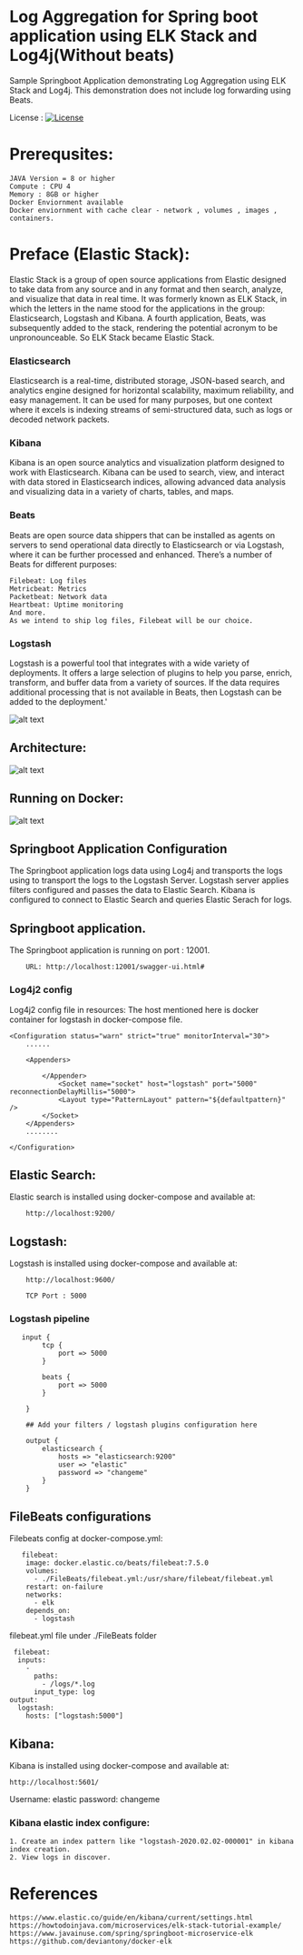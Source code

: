 # Log Aggregation for Spring boot application using ELK Stack and Log4j(Without beats)

Sample Springboot Application demonstrating Log Aggregation using ELK Stack and Log4j. This demonstration does not include log forwarding using Beats.

License : [![License](https://img.shields.io/badge/License-Apache%202.0-blue.svg)](https://opensource.org/licenses/Apache-2.0)



# Prerequsites:
	JAVA Version = 8 or higher
	Compute : CPU 4
	Memory : 8GB or higher
	Docker Enviornment available
    Docker enviornment with cache clear - network , volumes , images , containers.
    
    
# Preface (Elastic Stack):
Elastic Stack is a group of open source applications from Elastic designed to take data from any source and in any format and then search, analyze, and visualize that data in real time. It was formerly known as ELK Stack, in which the letters in the name stood for the applications in the group: Elasticsearch, Logstash and Kibana. A fourth application, Beats, was subsequently added to the stack, rendering the potential acronym to be unpronounceable. So ELK Stack became Elastic Stack.


### Elasticsearch
Elasticsearch is a real-time, distributed storage, JSON-based search, and analytics engine designed for horizontal scalability, maximum reliability, and easy management. It can be used for many purposes, but one context where it excels is indexing streams of semi-structured data, such as logs or decoded network packets.

### Kibana
Kibana is an open source analytics and visualization platform designed to work with Elasticsearch. Kibana can be used to search, view, and interact with data stored in Elasticsearch indices, allowing advanced data analysis and visualizing data in a variety of charts, tables, and maps.

### Beats
Beats are open source data shippers that can be installed as agents on servers to send operational data directly to Elasticsearch or via Logstash, where it can be further processed and enhanced. There’s a number of Beats for different purposes:

    Filebeat: Log files
    Metricbeat: Metrics
    Packetbeat: Network data
    Heartbeat: Uptime monitoring
    And more.
    As we intend to ship log files, Filebeat will be our choice.

### Logstash
Logstash is a powerful tool that integrates with a wide variety of deployments. It offers a large selection of plugins to help you parse, enrich, transform, and buffer data from a variety of sources. If the data requires additional processing that is not available in Beats, then Logstash can be added to the deployment.'

![alt text](https://github.com/dipsscor/Log-Aggregation-ELK-Stack/blob/master/screenshots/logstash_pipeline.png)


## Architecture:

![alt text](https://github.com/dipsscor/Log-Aggregation-ELK-Stack/blob/master/screenshots/architecture.png) 

## Running on Docker:

![alt text](https://github.com/dipsscor/Log-Aggregation-ELK-Stack/blob/master/screenshots/architecture_2.png) 


## Springboot Application Configuration
The Springboot application logs data using Log4j and transports the logs using <socket-appender> to transport the logs to the Logstash Server. Logstash server applies filters configured and passes the data to Elastic Search.
Kibana is configured to connect to Elastic Search and queries Elastic Serach for logs.


## Springboot application.
The Springboot application is running on port : 12001.

        URL: http://localhost:12001/swagger-ui.html#
        
   ### Log4j2 config
   Log4j2 config file in resources:
   The host mentioned here is docker container for logstash in docker-compose file.
   
    <Configuration status="warn" strict="true" monitorInterval="30">
        ......

        <Appenders>
     
            </Appender>
                <Socket name="socket" host="logstash" port="5000" reconnectionDelayMillis="5000">
                <Layout type="PatternLayout" pattern="${defaultpattern}" />	
            </Socket>
        </Appenders>
        ........
        
    </Configuration>
    
    
## Elastic Search:
Elastic search is installed using docker-compose and available at:
    
        http://localhost:9200/
        
        
        
## Logstash:
Logstash is installed using docker-compose and available at:
    
        http://localhost:9600/   
        
        TCP Port : 5000
        
  ### Logstash pipeline
  
       input {
            tcp {
                port => 5000
            }

            beats {
                port => 5000
            }

        }

        ## Add your filters / logstash plugins configuration here

        output {
            elasticsearch {
                hosts => "elasticsearch:9200"
                user => "elastic"
                password => "changeme"
            }
        }
 
 
 ## FileBeats configurations
 
 Filebeats config at docker-compose.yml:
 
       filebeat:
        image: docker.elastic.co/beats/filebeat:7.5.0
        volumes:
          - ./FileBeats/filebeat.yml:/usr/share/filebeat/filebeat.yml
        restart: on-failure
        networks:
          - elk
        depends_on:
          - logstash
 
 
 filebeat.yml file under ./FileBeats folder
 
     filebeat:
      inputs:
        -
          paths:
            - /logs/*.log
          input_type: log
    output:
      logstash:
        hosts: ["logstash:5000"]

 ## Kibana:
 Kibana is installed using docker-compose and available at:
 
    http://localhost:5601/
    
    
Username: elastic
password: changeme
    
    
   ### Kibana elastic index configure:
    1. Create an index pattern like "logstash-2020.02.02-000001" in kibana index creation.
    2. View logs in discover.
    
 
 
 # References
 
    https://www.elastic.co/guide/en/kibana/current/settings.html
    https://howtodoinjava.com/microservices/elk-stack-tutorial-example/
    https://www.javainuse.com/spring/springboot-microservice-elk
    https://github.com/deviantony/docker-elk
    
